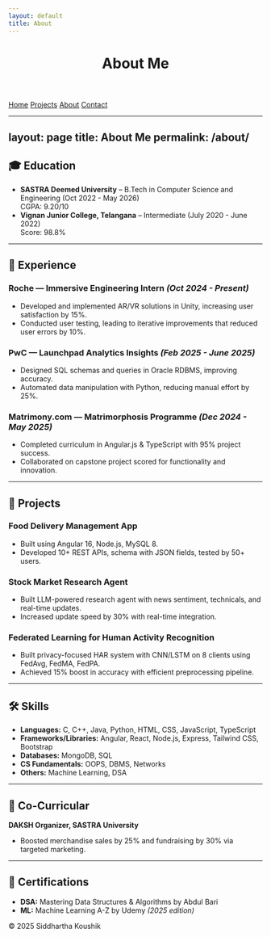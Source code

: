 ```yaml
---
layout: default
title: About
---
```


<link rel="stylesheet" href="assets/style.css">

<header>
  <h1>About Me</h1>
</header>

<nav>
  <a href="index.md">Home</a>
  <a href="projects.md">Projects</a>
  <a href="about.md">About</a>
  <a href="contact.md">Contact</a>
</nav>

---
layout: page
title: About Me
permalink: /about/
---

## 🎓 Education

- **SASTRA Deemed University** – B.Tech in Computer Science and Engineering (Oct 2022 - May 2026)  
  CGPA: 9.20/10  
- **Vignan Junior College, Telangana** – Intermediate (July 2020 - June 2022)  
  Score: 98.8%

---

## 💼 Experience

### Roche — Immersive Engineering Intern *(Oct 2024 - Present)*
- Developed and implemented AR/VR solutions in Unity, increasing user satisfaction by 15%.
- Conducted user testing, leading to iterative improvements that reduced user errors by 10%.

### PwC — Launchpad Analytics Insights *(Feb 2025 - June 2025)*
- Designed SQL schemas and queries in Oracle RDBMS, improving accuracy.
- Automated data manipulation with Python, reducing manual effort by 25%.

### Matrimony.com — Matrimorphosis Programme *(Dec 2024 - May 2025)*
- Completed curriculum in Angular.js & TypeScript with 95% project success.
- Collaborated on capstone project scored for functionality and innovation.

---

## 🔧 Projects

### Food Delivery Management App
- Built using Angular 16, Node.js, MySQL 8.
- Developed 10+ REST APIs, schema with JSON fields, tested by 50+ users.

### Stock Market Research Agent
- Built LLM-powered research agent with news sentiment, technicals, and real-time updates.
- Increased update speed by 30% with real-time integration.

### Federated Learning for Human Activity Recognition
- Built privacy-focused HAR system with CNN/LSTM on 8 clients using FedAvg, FedMA, FedPA.
- Achieved 15% boost in accuracy with efficient preprocessing pipeline.

---

## 🛠️ Skills

- **Languages:** C, C++, Java, Python, HTML, CSS, JavaScript, TypeScript  
- **Frameworks/Libraries:** Angular, React, Node.js, Express, Tailwind CSS, Bootstrap  
- **Databases:** MongoDB, SQL  
- **CS Fundamentals:** OOPS, DBMS, Networks  
- **Others:** Machine Learning, DSA

---

## 📌 Co-Curricular

**DAKSH Organizer, SASTRA University**  
- Boosted merchandise sales by 25% and fundraising by 30% via targeted marketing.

---

## 📜 Certifications

- **DSA:** Mastering Data Structures & Algorithms by Abdul Bari  
- **ML:** Machine Learning A-Z by Udemy *(2025 edition)*

<footer>
  © 2025 Siddhartha Koushik
</footer>
